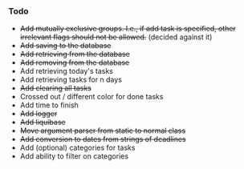 ### Todo
* ~~Add mutually exclusive groups. I.e., if add task is specified, other irrelevant 
flags should not be allowed.~~ (decided against it)
* ~~Add saving to the database~~
* ~~Add retrieving from the database~~
* ~~Add removing from the database~~
* Add retrieving today's tasks
* Add retrieving tasks for n days
* ~~Add clearing all tasks~~
* Crossed out / different color for done tasks
* Add time to finish
* ~~Add logger~~
* ~~Add liquibase~~
* ~~Move argument parser from static to normal class~~
* ~~Add conversion to dates from strings of deadlines~~
* Add (optional) categories for tasks
* Add ability to filter on categories
